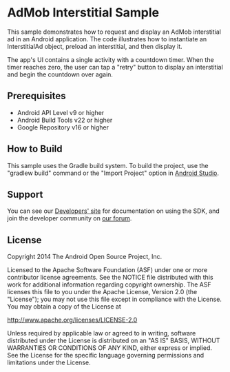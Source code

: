 AdMob Interstitial Sample
=========================

This sample demonstrates how to request and display an AdMob interstitial ad
in an Android application. The code illustrates how to instantiate an
InterstitialAd object, preload an interstitial, and then display it.

The app's UI contains a single activity with a countdown timer. When the timer
reaches zero, the user can tap a "retry" button to display an interstitial and
begin the countdown over again.

Prerequisites
-------------

- Android API Level v9 or higher
- Android Build Tools v22 or higher
- Google Repository v16 or higher

How to Build
------------

This sample uses the Gradle build system. To build the project, use the
"gradlew build" command or the "Import Project" option in
[Android Studio](http://developer.android.com/sdk/index.html).

Support
-------

You can see our [Developers' site](https://developers.google.com/mobile-ads-sdk/)
for documentation on using the SDK, and join the developer community on
[our forum](https://groups.google.com/forum/#!forum/google-admob-ads-sdk).

License
-------

Copyright 2014 The Android Open Source Project, Inc.

Licensed to the Apache Software Foundation (ASF) under one or more contributor
license agreements.  See the NOTICE file distributed with this work for
additional information regarding copyright ownership.  The ASF licenses this
file to you under the Apache License, Version 2.0 (the "License"); you may not
use this file except in compliance with the License.  You may obtain a copy of
the License at

http://www.apache.org/licenses/LICENSE-2.0

Unless required by applicable law or agreed to in writing, software
distributed under the License is distributed on an "AS IS" BASIS, WITHOUT
WARRANTIES OR CONDITIONS OF ANY KIND, either express or implied.  See the
License for the specific language governing permissions and limitations under
the License.
